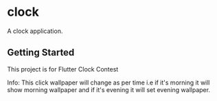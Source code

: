 # clock

A clock application.

## Getting Started

This project is for Flutter Clock Contest

Info: This click wallpaper will change as per time i.e if it's morning it will show morning wallpaper and if it's evening it will set evening wallpaper.
